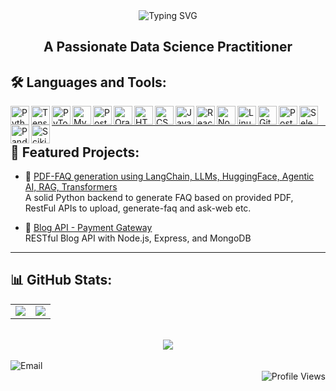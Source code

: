 <!-- Animated Header -->
<div align="center">
  <img src="https://readme-typing-svg.demolab.com/?font=Fira+Code&pause=1000&center=true&vCenter=true&repeat=true&width=500&lines=Hi,+I'm+Suraj+Paikekar!" alt="Typing SVG" />
  <br/>
  <h2><strong>A Passionate Data Science Practitioner</strong></h2>
</div>



## 🛠️ Languages and Tools:

<img align="left" alt="Python" width="30px" src="https://cdn.jsdelivr.net/gh/devicons/devicon/icons/python/python-original.svg" />
<img align="left" alt="TensorFlow" width="30px" src="https://cdn.jsdelivr.net/gh/devicons/devicon/icons/tensorflow/tensorflow-original.svg" />
<img align="left" alt="PyTorch" width="30px" src="https://cdn.jsdelivr.net/gh/devicons/devicon/icons/pytorch/pytorch-original.svg" />
<img align="left" alt="MySQL" width="30px" src="https://cdn.jsdelivr.net/gh/devicons/devicon/icons/mysql/mysql-original.svg" />
<img align="left" alt="PostgreSQL" width="30px" src="https://cdn.jsdelivr.net/gh/devicons/devicon/icons/postgresql/postgresql-original.svg" />
<img align="left" alt="Oracle" width="30px" src="https://cdn.jsdelivr.net/gh/devicons/devicon/icons/oracle/oracle-original.svg" />
<img align="left" alt="HTML5" width="30px" src="https://cdn.jsdelivr.net/gh/devicons/devicon/icons/html5/html5-original.svg" />
<img align="left" alt="CSS3" width="30px" src="https://cdn.jsdelivr.net/gh/devicons/devicon/icons/css3/css3-original.svg" />
<img align="left" alt="JavaScript" width="30px" src="https://cdn.jsdelivr.net/gh/devicons/devicon/icons/javascript/javascript-original.svg" />
<img align="left" alt="React" width="30px" src="https://cdn.jsdelivr.net/gh/devicons/devicon/icons/react/react-original.svg" />
<img align="left" alt="Node.js" width="30px" src="https://cdn.jsdelivr.net/gh/devicons/devicon/icons/nodejs/nodejs-original.svg" />
<img align="left" alt="Linux" width="30px" src="https://cdn.jsdelivr.net/gh/devicons/devicon/icons/linux/linux-original.svg" />
<img align="left" alt="Git" width="30px" src="https://cdn.jsdelivr.net/gh/devicons/devicon/icons/git/git-original.svg" />
<img align="left" alt="Postman" width="30px" src="https://www.vectorlogo.zone/logos/getpostman/getpostman-icon.svg" />
<img align="left" alt="Selenium" width="30px" src="https://upload.wikimedia.org/wikipedia/commons/d/d5/Selenium_Logo.png" />
<img align="left" alt="Pandas" width="30px" src="https://cdn.jsdelivr.net/gh/devicons/devicon/icons/pandas/pandas-original.svg" />
<img align="left" alt="Scikit-learn" width="30px" src="https://upload.wikimedia.org/wikipedia/commons/0/05/Scikit_learn_logo_small.svg" />


<br/>

---

## 📂 Featured Projects:

- 🔗 [PDF-FAQ generation using LangChain, LLMs, HuggingFace, Agentic AI, RAG, Transformers](https://github.com/surajpaikekar/ai-fastapi-pdf-faq)  
  A solid Python backend to generate FAQ based on provided PDF, RestFul APIs to upload, generate-faq and ask-web etc. 

- 🔗 [Blog API - Payment Gateway](https://github.com/surajpaikekar/payment-gateway)  
  RESTful Blog API with Node.js, Express, and MongoDB

---

## 📊 GitHub Stats:

<div align="center">
  <table>
    <tr>
      <td>
        <img src="https://github-readme-stats.vercel.app/api/top-langs/?username=surajpaikekar&layout=compact&theme=radical" />
      </td>
      <td>
        <img src="https://github-readme-stats.vercel.app/api?username=surajpaikekar&show_icons=true&theme=radical" />
      </td>
    </tr>
  </table>
  
  <br/>
  
  <img src="https://github-readme-streak-stats.herokuapp.com?user=surajpaikekar&theme=radical&hide_border=true" />
</div>

<br/>

<!-- Footer with Reach Out and Profile Visits -->
<div align="left">
  <img src="https://img.shields.io/badge/📫%20Email-surajpaikekar@gmail.com-blue?style=flat-square" alt="Email" />
</div>

<div align="right">
  <img src="https://komarev.com/ghpvc/?username=surajpaikekar&style=flat-square&color=blue" alt="Profile Views" />
</div>
